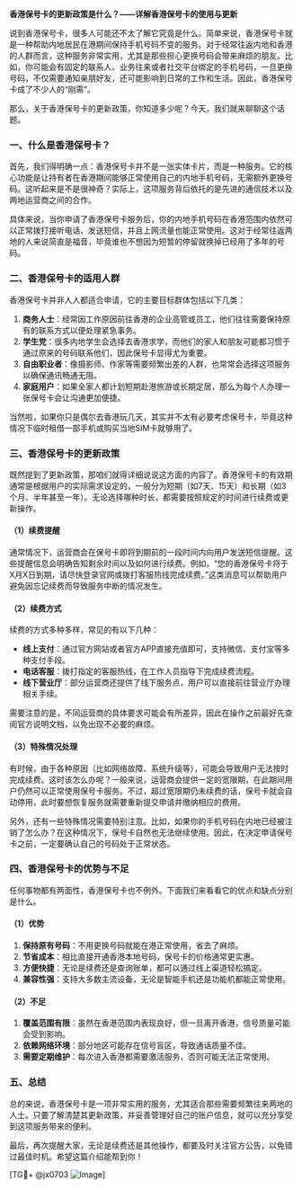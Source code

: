 **香港保号卡的更新政策是什么？——详解香港保号卡的使用与更新**

说到香港保号卡，很多人可能还不太了解它究竟是什么。简单来说，香港保号卡就是一种帮助内地居民在港期间保持手机号码不变的服务。对于经常往返内地和香港的人群而言，这种服务非常实用，尤其是那些担心更换号码会带来麻烦的朋友。比如，你可能会有固定的联系人、业务往来或者社交平台绑定的手机号码，一旦更换号码，不仅需要通知亲朋好友，还可能影响到日常的工作和生活。因此，香港保号卡成了不少人的“刚需”。

那么，关于香港保号卡的更新政策，你知道多少呢？今天，我们就来聊聊这个话题。

### 一、什么是香港保号卡？

首先，我们得明确一点：香港保号卡并不是一张实体卡片，而是一种服务。它的核心功能是让持有者在香港期间能够正常使用自己的内地手机号码，无需额外更换号码。这听起来是不是很神奇？实际上，这项服务背后依托的是先进的通信技术以及两地运营商之间的合作。

具体来说，当你申请了香港保号卡服务后，你的内地手机号码在香港范围内依然可以正常拨打接听电话、发送短信，并且上网流量也能正常使用。这对于经常往返两地的人来说简直是福音，毕竟谁也不想因为短暂的停留就换掉已经用了多年的号码。

### 二、香港保号卡的适用人群

香港保号卡并非人人都适合申请，它的主要目标群体包括以下几类：

1. **商务人士**：经常因工作原因前往香港的企业高管或员工，他们往往需要保持原有的联系方式以便处理紧急事务。
2. **学生党**：很多内地学生会选择去香港求学，而他们的家人和朋友可能都习惯于通过原来的号码联系他们，因此保号卡显得尤为重要。
3. **自由职业者**：像摄影师、作家等需要频繁出差的人群，也常常会选择这项服务以确保通讯畅通无阻。
4. **家庭用户**：如果全家人都计划短期赴港旅游或长期定居，那么为每个人办理一张保号卡会让沟通更加便捷。

当然啦，如果你只是偶尔去香港玩几天，其实并不太有必要考虑保号卡，毕竟这种情况下临时租借一部手机或购买当地SIM卡就够用了。

### 三、香港保号卡的更新政策

既然提到了更新政策，那咱们就得详细说说这方面的内容了。香港保号卡的有效期通常是根据用户的实际需求设定的，一般分为短期（如7天、15天）和长期（如3个月、半年甚至一年）。无论选择哪种时长，都需要按照规定的时间进行续费或更新操作。

#### （1）续费提醒

通常情况下，运营商会在保号卡即将到期前的一段时间内向用户发送短信提醒。这些提醒信息会明确告知剩余时间以及如何进行续费。例如，“您的香港保号卡将于X月X日到期，请尽快登录官网或拨打客服热线完成续费。”这类消息可以帮助用户避免因忘记续费而导致服务中断的情况发生。

#### （2）续费方式

续费的方式多种多样，常见的有以下几种：

- **线上支付**：通过官方网站或者官方APP直接充值即可，支持微信、支付宝等多种支付手段。
- **电话客服**：拨打指定的客服热线，在工作人员指导下完成续费流程。
- **线下营业厅**：部分运营商还提供了线下服务点，用户可以直接前往营业厅办理相关手续。

需要注意的是，不同运营商的具体要求可能会有所差异，因此在操作之前最好先查阅官方说明文档，以免出现不必要的麻烦。

#### （3）特殊情况处理

有时候，由于各种原因（比如网络故障、系统升级等），可能会导致用户无法按时完成续费。这时该怎么办呢？一般来说，运营商会提供一定的宽限期，在此期间用户仍然可以正常使用保号卡服务。不过，超过宽限期仍未续费的话，保号卡就会自动停用，此时要想恢复服务就需要重新提交申请并缴纳相应的费用。

另外，还有一些特殊情况需要特别注意。比如，如果你的手机号码在内地已经被注销了怎么办？在这种情况下，保号卡自然也无法继续使用。因此，在决定申请保号卡之前，一定要确认自己的号码处于正常状态。

### 四、香港保号卡的优势与不足

任何事物都有两面性，香港保号卡也不例外。下面我们来看看它的优点和缺点分别是什么。

#### （1）优势

1. **保持原有号码**：不用更换号码就能在港正常使用，省去了麻烦。
2. **节省成本**：相比直接开通香港本地号码，保号卡的价格通常更实惠。
3. **方便快捷**：无论是续费还是查询账单，都可以通过线上渠道轻松搞定。
4. **兼容性强**：支持大多数主流设备，无论是智能手机还是功能机都能正常使用。

#### （2）不足

1. **覆盖范围有限**：虽然在香港范围内表现良好，但一旦离开香港，信号质量可能会受到影响。
2. **依赖网络环境**：部分地区可能存在信号盲区，导致通话质量不佳。
3. **需要定期维护**：每次进入香港都需要激活服务，否则可能无法正常使用。

### 五、总结

总的来说，香港保号卡是一项非常实用的服务，尤其适合那些需要频繁往来两地的人士。只要了解清楚其更新政策，并妥善管理好自己的账户信息，就可以充分享受到这项服务带来的便利。

最后，再次提醒大家，无论是续费还是其他操作，都要及时关注官方公告，以免错过最佳时机。希望这篇介绍能帮到你！

[TG💪+ @jx0703 ![Image](https://github.com/user-attachments/assets/dbca1d08-cadb-493c-b0ec-ad6f7a83f270)]